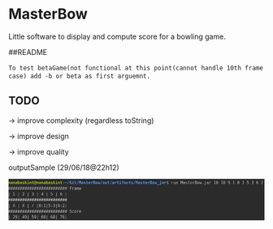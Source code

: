 # MasterBow

Little software to display and compute score for a bowling game.

##README 

    To test betaGame(not functional at this point(cannot handle 10th frame case) add -b or beta as first arguemnt.
    
## TODO

  -> improve complexity (regardless toString)
  
  -> improve design 
  
  -> improve quality 

outputSample (29/06/18@22h12)

  ![alt text](https://github.com/Jannou/MasterBow/blob/master/res/Capture%20d%E2%80%99%C3%A9cran%20de%202018-06-29%2022-11-43.png)
